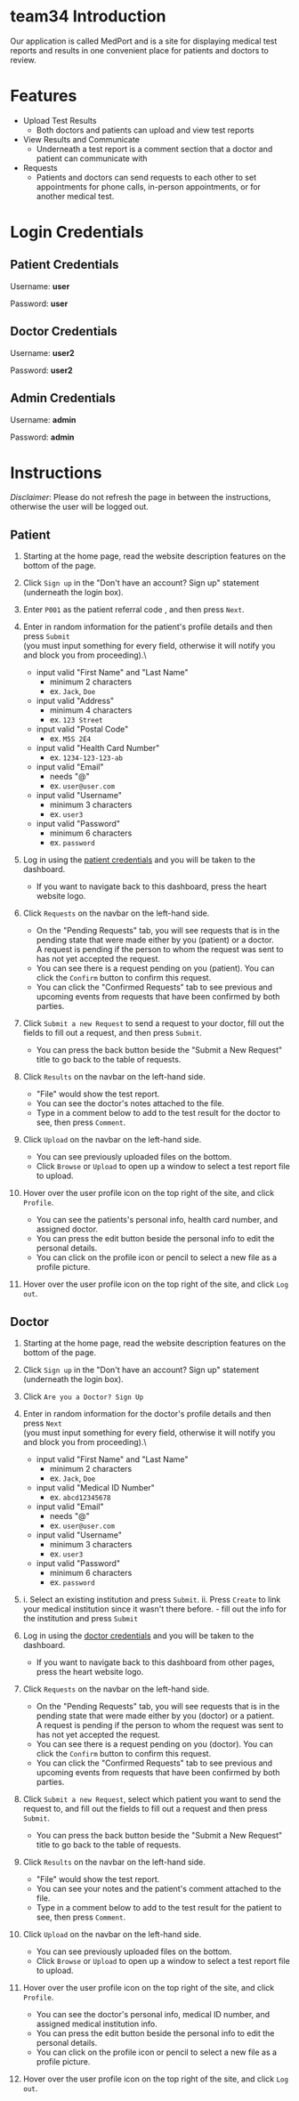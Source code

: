 # team34 Introduction

Our application is called MedPort and is a site for displaying medical test reports and results in one convenient place for patients and doctors to review.

# Features

- Upload Test Results
    - Both doctors and patients can upload and view test reports
- View Results and Communicate
    - Underneath a test report is a comment section that a doctor and patient can communicate with
- Requests
    - Patients and doctors can send requests to each other to set appointments for phone calls, in-person appointments, or for another medical test.

# Login Credentials

## Patient Credentials

Username: **user**

Password: **user**

## Doctor Credentials

Username: **user2**

Password: **user2**

## Admin Credentials

Username: **admin**

Password: **admin**

# Instructions

*Disclaimer*: Please do not refresh the page in between the instructions, otherwise the user will be logged out.

## Patient

1. Starting at the home page, read the website description features on the bottom of the page.

2. Click `Sign up` in the "Don't have an account? Sign up" statement (underneath the login box).

3. Enter `P001` as the patient referral code , and then press `Next`.

4. Enter in random information for the patient's profile details and then press `Submit`\
(you must input something for every field, otherwise it will notify you and block you from proceeding).\
    - input valid "First Name" and "Last Name"
        - minimum 2 characters
        - ex. `Jack`, `Doe`
    - input valid "Address"
        - minimum 4 characters
        - ex. `123 Street`
    - input valid "Postal Code"
        - ex. `M5S 2E4`
    - input valid "Health Card Number"
        - ex. `1234-123-123-ab`
    - input valid "Email"
        - needs "@"
        - ex. `user@user.com`
    - input valid "Username"
        - minimum 3 characters
        - ex. `user3`
    - input valid "Password"
        - minimum 6 characters
        - ex. `password`
5. Log in using the [patient credentials](#patient-credentials) and you will be taken to the dashboard.
    - If you want to navigate back to this dashboard, press the heart website logo.
    
6. Click `Requests` on the navbar on the left-hand side.
    - On the "Pending Requests" tab, you will see requests that is in the pending state that were made either by you (patient) or a doctor.\
      A request is pending if the person to whom the request was sent to has not yet accepted the request.
    - You can see there is a request pending on you (patient). You can click the `Confirm` button to confirm this request.
    - You can click the "Confirmed Requests" tab to see previous and upcoming events from requests that have been confirmed by both parties.
   
7. Click `Submit a new Request` to send a request to your doctor, fill out the fields to fill out a request, and then press `Submit`.
    - You can press the back button beside the "Submit a New Request" title to go back to the table of requests.

8. Click `Results` on the navbar on the left-hand side. 
    - "File" would show the test report.
    - You can see the doctor's notes attached to the file.
    - Type in a comment below to add to the test result for the doctor to see, then press `Comment`.

9. Click `Upload` on the navbar on the left-hand side. 
    - You can see previously uploaded files on the bottom.
    - Click `Browse` or `Upload` to open up a window to select a test report file to upload.
    
10. Hover over the user profile icon on the top right of the site, and click `Profile`.
    - You can see the patients's personal info, health card number, and assigned doctor.
    - You can press the edit button beside the personal info to edit the personal details.
    - You can click on the profile icon or pencil to select a new file as a profile picture.
    
11. Hover over the user profile icon on the top right of the site, and click `Log out`.


## Doctor

1. Starting at the home page, read the website description features on the bottom of the page.

2. Click `Sign up` in the "Don't have an account? Sign up" statement (underneath the login box).

3. Click `Are you a Doctor? Sign Up`

4. Enter in random information for the doctor's profile details and then press `Next`\
(you must input something for every field, otherwise it will notify you and block you from proceeding).\
    - input valid "First Name" and "Last Name"
        - minimum 2 characters
        - ex. `Jack`, `Doe`
    - input valid "Medical ID Number"
        - ex. `abcd12345678`
    - input valid "Email"
        - needs "@"
        - ex. `user@user.com`
    - input valid "Username"
        - minimum 3 characters
        - ex. `user3`
    - input valid "Password"
        - minimum 6 characters
        - ex. `password`
        
5. i. Select an existing institution and press `Submit`.
   ii. Press `Create` to link your medical institution since it wasn't there before.
       - fill out the info for the institution and press `Submit`
   
6. Log in using the [doctor credentials](#doctor-credentials) and you will be taken to the dashboard.
    - If you want to navigate back to this dashboard from other pages, press the heart website logo.
    
6. Click `Requests` on the navbar on the left-hand side.
    - On the "Pending Requests" tab, you will see requests that is in the pending state that were made either by you (doctor) or a patient.\
      A request is pending if the person to whom the request was sent to has not yet accepted the request.
    - You can see there is a request pending on you (doctor). You can click the `Confirm` button to confirm this request.
    - You can click the "Confirmed Requests" tab to see previous and upcoming events from requests that have been confirmed by both parties.
   
7. Click `Submit a new Request`, select which patient you want to send the request to, and fill out the fields to fill out a request and then press `Submit`.
    - You can press the back button beside the "Submit a New Request" title to go back to the table of requests.

8. Click `Results` on the navbar on the left-hand side. 
    - "File" would show the test report.
    - You can see your notes and the patient's comment attached to the file.
    - Type in a comment below to add to the test result for the patient to see, then press `Comment`.

9. Click `Upload` on the navbar on the left-hand side. 
    - You can see previously uploaded files on the bottom.
    - Click `Browse` or `Upload` to open up a window to select a test report file to upload.
    
10. Hover over the user profile icon on the top right of the site, and click `Profile`.
    - You can see the doctor's personal info, medical ID number, and assigned medical institution info.
    - You can press the edit button beside the personal info to edit the personal details.
    - You can click on the profile icon or pencil to select a new file as a profile picture.
    
11. Hover over the user profile icon on the top right of the site, and click `Log out`.

